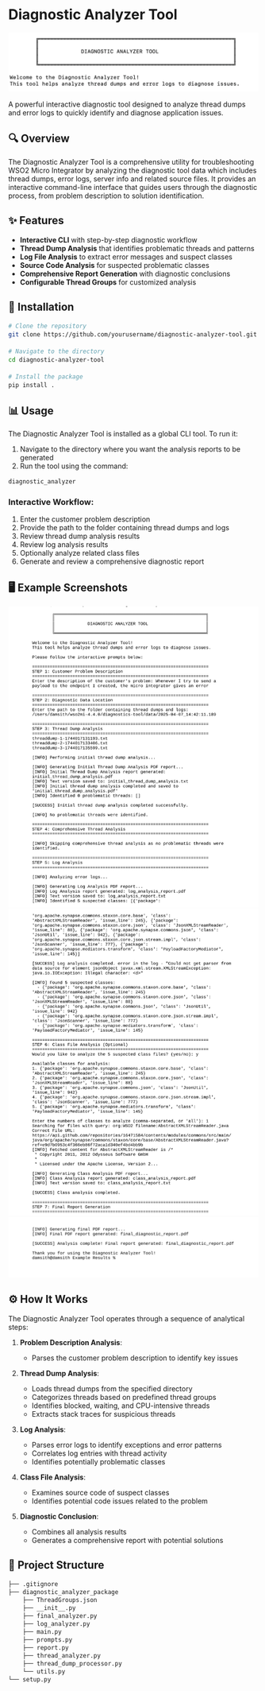 # Diagnostic Analyzer Tool

![Diagnostic Analyzer Tool Banner](image.png)

A powerful interactive diagnostic tool designed to analyze thread dumps and error logs to quickly identify and diagnose application issues.

## 🔍 Overview

The Diagnostic Analyzer Tool is a comprehensive utility for troubleshooting WSO2 Micro Integrator by analyzing the diagnostic tool data which includes thread dumps, error logs, server info and related source files. It provides an interactive command-line interface that guides users through the diagnostic process, from problem description to solution identification.

## ✨ Features

- **Interactive CLI** with step-by-step diagnostic workflow
- **Thread Dump Analysis** that identifies problematic threads and patterns
- **Log File Analysis** to extract error messages and suspect classes
- **Source Code Analysis** for suspected problematic classes
- **Comprehensive Report Generation** with diagnostic conclusions
- **Configurable Thread Groups** for customized analysis

## 🚀 Installation

```bash
# Clone the repository
git clone https://github.com/yourusername/diagnostic-analyzer-tool.git

# Navigate to the directory
cd diagnostic-analyzer-tool

# Install the package
pip install .
```

## 📊 Usage

The Diagnostic Analyzer Tool is installed as a global CLI tool. To run it:

1. Navigate to the directory where you want the analysis reports to be generated
2. Run the tool using the command:

```bash
diagnostic_analyzer
```

### Interactive Workflow:

1. Enter the customer problem description
2. Provide the path to the folder containing thread dumps and logs
3. Review thread dump analysis results
4. Review log analysis results
5. Optionally analyze related class files
6. Generate and review a comprehensive diagnostic report

## 🖥️ Example Screenshots

![Example Usage](tool-1.png)
![](tool-2.png)
![](tool-3.png)

## ⚙️ How It Works

The Diagnostic Analyzer Tool operates through a sequence of analytical steps:

1. **Problem Description Analysis**:
   - Parses the customer problem description to identify key issues

2. **Thread Dump Analysis**:
   - Loads thread dumps from the specified directory
   - Categorizes threads based on predefined thread groups
   - Identifies blocked, waiting, and CPU-intensive threads
   - Extracts stack traces for suspicious threads

3. **Log Analysis**:
   - Parses error logs to identify exceptions and error patterns
   - Correlates log entries with thread activity
   - Identifies potentially problematic classes

4. **Class File Analysis**:
   - Examines source code of suspect classes
   - Identifies potential code issues related to the problem

5. **Diagnostic Conclusion**:
   - Combines all analysis results
   - Generates a comprehensive report with potential solutions

## 📂 Project Structure
```
├── .gitignore
├── diagnostic_analyzer_package
    ├── ThreadGroups.json
    ├── __init__.py
    ├── final_analyzer.py
    ├── log_analyzer.py
    ├── main.py
    ├── prompts.py
    ├── report.py
    ├── thread_analyzer.py
    ├── thread_dump_processor.py
    └── utils.py
└── setup.py
```